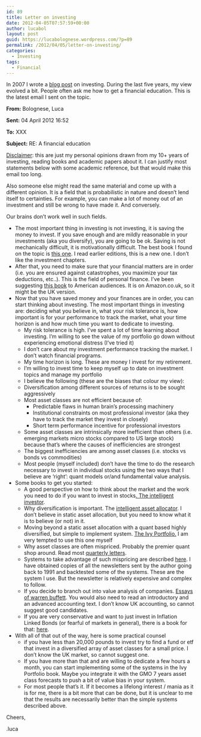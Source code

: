 ```yaml
---
id: 89
title: Letter on investing
date: 2012-04-05T07:57:59+00:00
author: lucabol
layout: post
guid: https://lucabolognese.wordpress.com/?p=89
permalink: /2012/04/05/letter-on-investing/
categories:
  - Investing
tags:
  - Financial
---
```

<a name="_GoBack"></a>In 2007 I wrote a [blog post](/2007/04/20/a-financial-education-my-ideas) on investing. During the last five years, my view evolved a bit. People often ask me how to get a financial education. This is the latest email I sent on the topic.
  
**From:** Bolognese, Luca
  
**Sent:** 04 April 2012 16:52
  
**To:** XXX
  
**Subject:** RE: A financial education
  
<span style="text-decoration:underline;">Disclaimer</span>: this are just my personal opinions drawn from my 10+ years of investing, reading books and academic papers about it. I can justify most statements below with some academic reference, but that would make this email too long.
  
Also someone else might read the same material and come up with a different opinion. It is a field that is probabilistic in nature and doesn’t lend itself to certainties. For example, you can make a lot of money out of an investment and still be wrong to have made it. And conversely.
  
Our brains don’t work well in such fields.

  * The most important thing in investing is not investing, it is saving the money to invest. If you save enough and are mildly reasonable in your investments (aka you diversify), you are going to be ok. Saving is not mechanically difficult, it is motivationally difficult. The best book I found on the topic is [this one](http://www.amazon.co.uk/Your-Money-Life-Transforming-Relationship/dp/0143115766/ref=sr_1_1?s=books&ie=UTF8&qid=1333525302&sr=1-1). I read earlier editions, this is a new one. I don’t like the investment chapters.
  * After that, you need to make sure that your financial matters are in order (i.e. you are ensured against catastrophes, you maximize your tax deductions, etc..). This is the field of personal finance. I’ve been suggesting [this book](http://www.amazon.co.uk/Personal-Finance-Dummies-Lifestyles-Paperback/dp/0470506938/ref=sr_1_1?s=books&ie=UTF8&qid=1333525481&sr=1-1) to American audiences. It is on Amazon.co.uk, so it might be the UK version.
  * Now that you have saved money and your finances are in order, you can start thinking about investing. The most important things in investing are: deciding what you believe in, what your risk tolerance is, how important is for your performance to track the market, what your time horizon is and how much time you want to dedicate to investing. 
      * My risk tolerance is high. I’ve spent a lot of time learning about investing. I’m willing to see the value of my portfolio go down without experiencing emotional distress (I’ve tried it)
      * I don’t care about my investment performance tracking the market. I don’t watch financial programs.
      * My time horizon is long. These are money I invest for my retirement.
      * I’m willing to invest time to keep myself up to date on investment topics and manage my portfolio
      * I believe the following (these are the biases that colour my view):
      * Diversification among different sources of returns is to be sought aggressively
      * Most asset classes are not efficient because of: 
          * Predictable flaws in human brain’s processing machinery
          * Institutional constraints on most professional investor (aka they have to track the market they invest in closely)
          * Short term performance incentive for professional investors
      * Some asset classes are intrinsically more inefficient than others (i.e. emerging markets micro stocks compared to US large stock) because that’s where the causes of inefficiencies are strongest
      * The biggest inefficiencies are among asset classes (i.e. stocks vs bonds vs commodities)
      * Most people (myself included) don’t have the time to do the research necessary to invest in individual stocks using the two ways that I believe are ‘right’: quant models or/and fundamental value analysis.
  * Some books to get you started: 
      * A good perspective on how to think about the market and the work you need to do if you want to invest in stocks[. The intelligent investor](http://www.amazon.co.uk/Intelligent-Investor-Collins-Business-Essentials/dp/0060555661/ref=sr_1_1?s=books&ie=UTF8&qid=1333546104&sr=1-1).
      * Why diversification is important. The [intelligent asset allocator](http://www.amazon.co.uk/The-Intelligent-Asset-Allocator-Portfolio/dp/0071362363/ref=sr_1_1?s=books&ie=UTF8&qid=1333546343&sr=1-1). I don’t believe in static asset allocation, but you need to know what it is to believe (or not) in it.
      * Moving beyond a static asset allocation with a quant based highly diversified, but simple to implement system. [The Ivy Portfolio.](http://www.amazon.co.uk/The-Ivy-Portfolio-Endowments-Markets/dp/1118008855/ref=sr_1_1?s=books&ie=UTF8&qid=1333546515&sr=1-1) I am very tempted to use this one myself
      * Why asset classes are often mispriced. Probably the premier quant shop around. Read most [quarterly letters](https://www.gmo.com/America/MyHome/).
      * Systems to take advantage of such mispricing are described [here](http://www.amazon.co.uk/The-Hedge-Fund-Edge-Strategies/dp/0471185388/ref=sr_1_1?s=books&ie=UTF8&qid=1333547311&sr=1-1). I have obtained copies of all the newsletters sent by the author going back to 1991 and backtested some of the systems. These are the system I use. But the newsletter is relatively expensive and complex to follow.
      * If you decide to branch out into value analysis of companies. [Essays of warren buffett](http://www.amazon.co.uk/The-Essays-Warren-Buffett-Investors/dp/0470820780/ref=sr_1_6?s=books&ie=UTF8&qid=1333546836&sr=1-6). You would also need to read an introductory and an advanced accounting text. I don’t know UK accounting, so cannot suggest good candidates.
      * If you are very conservative and want to just invest in Inflation Linked Bonds (or fearful of markets in general), there is a book for that: [here](http://www.amazon.co.uk/Worry-free-Investing-Approach-Achieving-Financial/dp/0130499277/ref=sr_1_10?s=books&ie=UTF8&qid=1333546962&sr=1-10).
  * With all of that out of the way, here is some practical counsel 
      * if you have less than 20,000 pounds to invest try to find a fund or etf that invest in a diversified array of asset classes for a small price. I don’t know the UK market, so cannot suggest one.
      * If you have more than that and are willing to dedicate a few hours a month, you can start implementing some of the systems in the Ivy Portfolio book. Maybe you integrate it with the GMO 7 years asset class forecasts to push a bit of value bias in your system.
      * For most people that’s it. If it becomes a lifelong interest / mania as it is for me, there is a bit more that can be done, but it is unclear to me that the results are necessarily better than the simple systems described above.

Cheers,
  
.luca